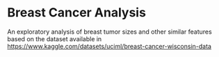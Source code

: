 # Breast Cancer Analysis
An exploratory analysis of breast tumor sizes and other similar features based on the dataset available in https://www.kaggle.com/datasets/uciml/breast-cancer-wisconsin-data
